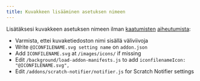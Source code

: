 ```yaml
---
title: Kuvakkeen lisääminen asetuksen nimeen
---
```

Lisätäksesi kuvakkeen asetuksen nimeen ilman [kaatumisten](https://github.com/ScratchAddons/ScratchAddons/commit/ead64b9da1434e7ed593c141cba7b02addd70a54) [aiheutumista](https://github.com/ScratchAddons/ScratchAddons/pull/1529):

- Varmista, ettei kuvaketiedoston nimi sisällä väliviivoja
- Write `@ICONFILENAME.svg setting name` on `addon.json`
- Add `ICONFILENAME.svg` at `/images/icons/` if missing
- Edit `/background/load-addon-manifests.js` to add `iconfilenameIcon: "@ICONFILENAME.svg",`
- Edit `/addons/scratch-notifier/notifier.js` for Scratch Notifier settings